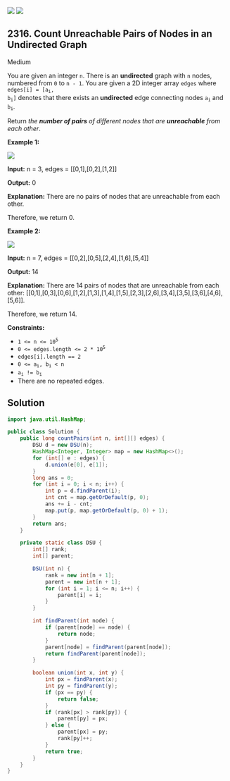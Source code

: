 [![](https://img.shields.io/github/stars/javadev/LeetCode-in-Java?label=Stars&style=flat-square)](https://github.com/javadev/LeetCode-in-Java)
[![](https://img.shields.io/github/forks/javadev/LeetCode-in-Java?label=Fork%20me%20on%20GitHub%20&style=flat-square)](https://github.com/javadev/LeetCode-in-Java/fork)

## 2316\. Count Unreachable Pairs of Nodes in an Undirected Graph

Medium

You are given an integer `n`. There is an **undirected** graph with `n` nodes, numbered from `0` to `n - 1`. You are given a 2D integer array `edges` where <code>edges[i] = [a<sub>i</sub>, b<sub>i</sub>]</code> denotes that there exists an **undirected** edge connecting nodes <code>a<sub>i</sub></code> and <code>b<sub>i</sub></code>.

Return _the **number of pairs** of different nodes that are **unreachable** from each other_.

**Example 1:**

![](https://assets.leetcode.com/uploads/2022/05/05/tc-3.png)

**Input:** n = 3, edges = \[\[0,1],[0,2],[1,2]]

**Output:** 0

**Explanation:** There are no pairs of nodes that are unreachable from each other.

Therefore, we return 0.

**Example 2:**

![](https://assets.leetcode.com/uploads/2022/05/05/tc-2.png)

**Input:** n = 7, edges = \[\[0,2],[0,5],[2,4],[1,6],[5,4]]

**Output:** 14

**Explanation:** There are 14 pairs of nodes that are unreachable from each other: [[0,1],[0,3],[0,6],[1,2],[1,3],[1,4],[1,5],[2,3],[2,6],[3,4],[3,5],[3,6],[4,6],[5,6]].

Therefore, we return 14.

**Constraints:**

*   <code>1 <= n <= 10<sup>5</sup></code>
*   <code>0 <= edges.length <= 2 * 10<sup>5</sup></code>
*   `edges[i].length == 2`
*   <code>0 <= a<sub>i</sub>, b<sub>i</sub> < n</code>
*   <code>a<sub>i</sub> != b<sub>i</sub></code>
*   There are no repeated edges.

## Solution

```java
import java.util.HashMap;

public class Solution {
    public long countPairs(int n, int[][] edges) {
        DSU d = new DSU(n);
        HashMap<Integer, Integer> map = new HashMap<>();
        for (int[] e : edges) {
            d.union(e[0], e[1]);
        }
        long ans = 0;
        for (int i = 0; i < n; i++) {
            int p = d.findParent(i);
            int cnt = map.getOrDefault(p, 0);
            ans += i - cnt;
            map.put(p, map.getOrDefault(p, 0) + 1);
        }
        return ans;
    }

    private static class DSU {
        int[] rank;
        int[] parent;

        DSU(int n) {
            rank = new int[n + 1];
            parent = new int[n + 1];
            for (int i = 1; i <= n; i++) {
                parent[i] = i;
            }
        }

        int findParent(int node) {
            if (parent[node] == node) {
                return node;
            }
            parent[node] = findParent(parent[node]);
            return findParent(parent[node]);
        }

        boolean union(int x, int y) {
            int px = findParent(x);
            int py = findParent(y);
            if (px == py) {
                return false;
            }
            if (rank[px] > rank[py]) {
                parent[py] = px;
            } else {
                parent[px] = py;
                rank[py]++;
            }
            return true;
        }
    }
}
```